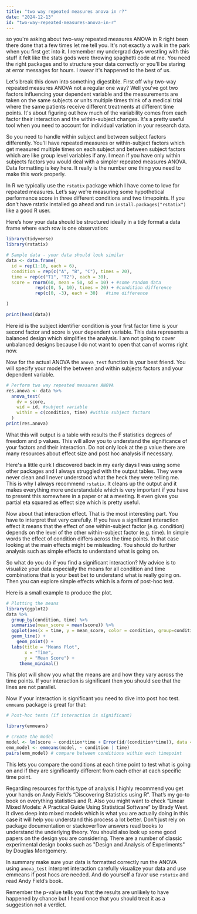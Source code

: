 ```yaml
---
title: "two way repeated measures anova in r?"
date: "2024-12-13"
id: "two-way-repeated-measures-anova-in-r"
---
```


 so you're asking about two-way repeated measures ANOVA in R right been there done that a few times let me tell you. It's not exactly a walk in the park when you first get into it. I remember my undergrad days wrestling with this stuff it felt like the stats gods were throwing spaghetti code at me. You need the right packages and to structure your data correctly or you'll be staring at error messages for hours. I swear it's happened to the best of us.

Let's break this down into something digestible. First off why two-way repeated measures ANOVA not a regular one way? Well you've got two factors influencing your dependent variable and the measurements are taken on the same subjects or units multiple times think of a medical trial where the same patients receive different treatments at different time points. It's about figuring out how much of the variability comes from each factor their interaction and the within-subject changes. It's a pretty useful tool when you need to account for individual variation in your research data.

So you need to handle within subject and between subject factors differently. You'll have repeated measures or within-subject factors which get measured multiple times on each subject and between subject factors which are like group level variables if any. I mean if you have only within subjects factors you would deal with a simpler repeated measures ANOVA. Data formatting is key here. It really is the number one thing you need to make this work properly.

In R we typically use the `rstatix` package which I have come to love for repeated measures. Let’s say we’re measuring some hypothetical performance score in three different conditions and two timepoints. If you don't have rstatix installed go ahead and run `install.packages("rstatix")` like a good R user.

Here’s how your data should be structured ideally in a tidy format a data frame where each row is one observation:

```R
library(tidyverse)
library(rstatix)

# Sample data - your data should look similar
data <- data.frame(
  id = rep(1:10, each = 6),
  condition = rep(c("A", "B", "C"), times = 20),
  time = rep(c("T1", "T2"), each = 30),
  score = rnorm(60, mean = 50, sd = 10) + #some random data
           rep(c(0, 5, 10), times = 20) + #condition difference
           rep(c(0, -3), each = 30)   #time difference

)

print(head(data))
```
Here id is the subject identifier condition is your first factor time is your second factor and score is your dependent variable. This data represents a balanced design which simplifies the analysis. I am not going to cover unbalanced designs because I do not want to open that can of worms right now.

Now for the actual ANOVA the `anova_test` function is your best friend. You will specify your model the between and within subjects factors and your dependent variable.

```R
# Perform two way repeated measures ANOVA
res.anova <- data %>%
  anova_test(
    dv = score,
    wid = id, #subject variable
    within = c(condition, time) #within subject factors
  )
print(res.anova)

```
What this will output is a table with results the F statistics degrees of freedom and p values. This will allow you to understand the significance of your factors and their interaction. Do not only look at the p value there are many resources about effect size and post hoc analysis if necessary.

Here's a little quirk I discovered back in my early days I was using some other packages and I always struggled with the output tables. They were never clean and I never understood what the heck they were telling me. This is why I always recommend `rstatix`. It cleans up the output and it makes everything more understandable which is very important if you have to present this somewhere in a paper or at a meeting. It even gives you partial eta squared as effect size which is pretty useful.

Now about that interaction effect. That is the most interesting part. You have to interpret that very carefully. If you have a significant interaction effect it means that the effect of one within-subject factor (e.g. condition) depends on the level of the other within-subject factor (e.g. time). In simple words the effect of condition differs across the time points. In that case looking at the main effects might be misleading. You should do further analysis such as simple effects to understand what is going on.

So what do you do if you find a significant interaction? My advice is to visualize your data especially the means for all condition and time combinations that is your best bet to understand what is really going on. Then you can explore simple effects which is a form of post-hoc test.

Here is a small example to produce the plot.
```R
# Plotting the means
library(ggplot2)
data %>%
  group_by(condition, time) %>%
  summarise(mean_score = mean(score)) %>%
  ggplot(aes(x = time, y = mean_score, color = condition, group=condition)) +
  geom_line() +
    geom_point() +
  labs(title = "Means Plot",
       x = "Time",
       y = "Mean Score") +
     theme_minimal()


```
This plot will show you what the means are and how they vary across the time points. If your interaction is significant then you should see that the lines are not parallel.

Now if your interaction is significant you need to dive into post hoc test. `emmeans` package is great for that:
```R
# Post-hoc tests (if interaction is significant)

library(emmeans)

# create the model
model <- lm(score ~ condition*time + Error(id/(condition*time)), data = data)
emm_model <- emmeans(model, ~ condition | time)
pairs(emm_model) # compare between conditions within each timepoint
```
This lets you compare the conditions at each time point to test what is going on and if they are significantly different from each other at each specific time point.

Regarding resources for this type of analysis I highly recommend you get your hands on Andy Field’s “Discovering Statistics using R”. That’s my go-to book on everything statistics and R. Also you might want to check “Linear Mixed Models: A Practical Guide Using Statistical Software” by Brady West. It dives deep into mixed models which is what you are actually doing in this case it will help you understand this process a lot better. Don't just rely on package documentation or stackoverflow answers read books to understand the underlying theory. You should also look up some good papers on the design you are considering. There are a number of classic experimental design books such as "Design and Analysis of Experiments" by Douglas Montgomery.

In summary make sure your data is formatted correctly run the ANOVA using `anova_test` interpret interaction carefully visualize your data and use emmeans if post hocs are needed. And do yourself a favor use `rstatix` and read Andy Field’s book.

Remember the p-value tells you that the results are unlikely to have happened by chance but I heard once that you should treat it as a suggestion not a verdict.
